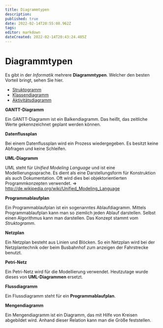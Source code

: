 ```yaml
---
title: Diagrammtypen
description: 
published: true
date: 2022-02-14T20:55:08.962Z
tags: 
editor: markdown
dateCreated: 2022-02-14T20:43:24.485Z
---
```


# Diagrammtypen

Es gibt in der *Informatik* mehrere **Diagrammtypen**. Welcher den
besten Vorteil bringt, sehen Sie hier.

-   [Struktogramm](/Struktogramm)
-   [Klassendiagramm](/Klassendiagramm)
-   [Aktivitätsdiagramm](/Aktivitätsdiagramm)

**GANTT-Diagramm**

Ein GANTT-Diagramm ist ein Balkendiagramm. Das heißt, das zeitliche
Werte gekennzeichnet geplant werden können.

**Datenflussplan**

Bei einem Datenflussplan wird ein Prozess wiedergegeben. Es besitzt
keine Abfragen und keine Schleifen.

**UML-Diagramm**

UML steht für *Unified Modeling Language* und ist eine
Modellierungssprache. Es dient als eine Darstellungsform für
Konstruktion als auch Dokumentation. Oft wird dies bei
objektorientierten Programmkonzepten verwendet. ⇒
<http://de.wikipedia.org/wiki/Unified_Modeling_Language>

**Programmablaufplan**

Ein Programmablaufplan ist ein sogenanntes Ablaufdiagramm. Mittels
Programmablaufplan kann man so ziemlich jeden Ablauf darstellen. Selbst
einen Algorithmus kann man darstellen. Das Konzept stammt vom
*Struktogramm*.

**Netzplan**

Ein Netzplan besteht aus Linien und Blöcken. So ein Netzplan wird bei
der Netzplantechnik oder beim Busbahnhof zum anzeigen der Fahrstrecke
benutzt.

**Petri-Netz**

Ein Petri-Netz wird für die Modellierung verwendet. Heutzutage wurde
dieses von **UML-Diagrammen** ersetzt.

**Flussdiagramm**

Ein Flussdiagramm steht für ein **Programmablaufplan**.

**Mengendiagramm**

Ein Mengendiagramm ist ein Diagramm, das mit Hilfe von Kreisen
abgebildet wird. Anhand dieser Relation kann man die Größe feststellen.
